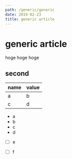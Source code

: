 ```yaml
---
path: /generic/generic
date: 2019-02-23
title: generic article
---
```


# generic article

hoge hoge hoge

## second

| name | value |
|:--|:--|
| a | b |
| c | d |

- a
- b
- c
- d
- [ ] e
- [ ] f

